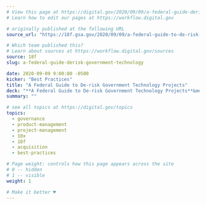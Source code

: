 ```yaml
---
# View this page at https://digital.gov/2020/09/09/a-federal-guide-derisk-government-technology
# Learn how to edit our pages at https://workflow.digital.gov

# originally published at the following URL
source_url: "https://18f.gsa.gov/2020/09/09/a-federal-guide-to-de-risk-government-technology-projects/"

# Which team published this?
# Learn about sources at https://workflow.digital.gov/sources
source: 18f
slug: a-federal-guide-derisk-government-technology

date: 2020-09-09 9:00:00 -0500
kicker: "Best Practices"
title: "A Federal Guide to De-risk Government Technology Projects"
deck: "**A Federal Guide to De-risk Government Technology Projects**&mdash;Written for cross-functional teams delivering IT services to their users, the Federal Field Guide to De-risk Government Technology offers guidance to federal agencies on how to structure software development teams, write contracts, and oversee agile software activities to reduce risks and improve outcomes for end-users."
summary: ""

# see all topics at https://digital.gov/topics
topics: 
  - governance
  - product-management
  - project-management
  - 10x
  - 18f
  - acquisition
  - best-practices

# Page weight: controls how this page appears across the site
# 0 -- hidden
# 1 -- visible
weight: 1

# Make it better ♥
---
```


